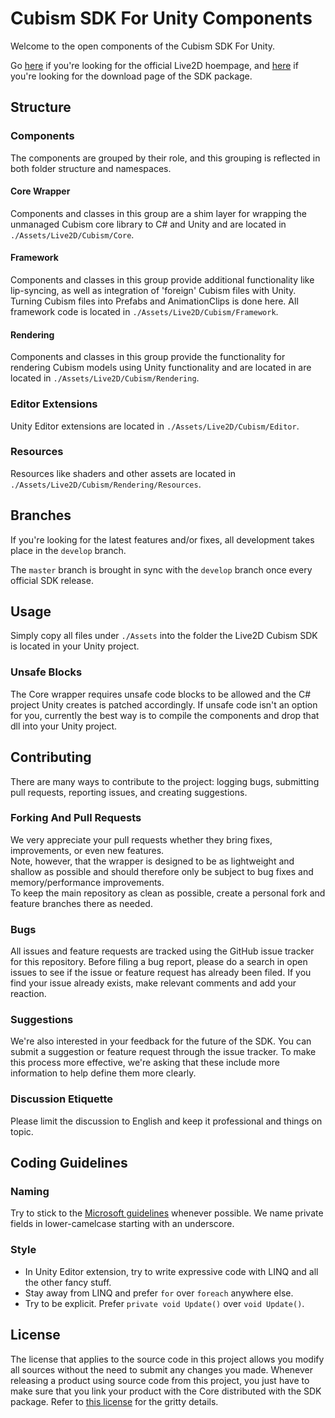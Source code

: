 # Cubism SDK For Unity Components

Welcome to the open components of the Cubism SDK For Unity.

Go [here](http://www.live2d.com/products/cubism3) if you're looking for the official Live2D hoempage,
and [here](https://live2d.github.io) if you're looking for the download page of the SDK package.

## Structure

### Components

The components are grouped by their role,
and this grouping is reflected in both folder structure and namespaces.

#### Core Wrapper

Components and classes in this group are a shim layer for wrapping the unmanaged Cubism core library to C# and Unity and
are located in ``./Assets/Live2D/Cubism/Core``.

#### Framework

Components and classes in this group provide additional functionality like lip-syncing,
as well as integration of 'foreign' Cubism files with Unity.
Turning Cubism files into Prefabs and AnimationClips is done here.
All framework code is located in ``./Assets/Live2D/Cubism/Framework``.

#### Rendering

Components and classes in this group provide the functionality for rendering Cubism models using Unity functionality and
are located in are located in ``./Assets/Live2D/Cubism/Rendering``.

### Editor Extensions

Unity Editor extensions are located in ``./Assets/Live2D/Cubism/Editor``.

### Resources

Resources like shaders and other assets are located in ``./Assets/Live2D/Cubism/Rendering/Resources``.

## Branches

If you're looking for the latest features and/or fixes, all development takes place in the ``develop`` branch.

The ``master`` branch is brought in sync with the ``develop`` branch once every official SDK release.

## Usage

Simply copy all files under ``./Assets`` into the folder the Live2D Cubism SDK is located in your Unity project.

### Unsafe Blocks

The Core wrapper requires unsafe code blocks to be allowed and the C# project Unity creates is patched accordingly.
If unsafe code isn't an option for you, currently the best way is to compile the components and drop that dll into your Unity project.

## Contributing

There are many ways to contribute to the project:
logging bugs, submitting pull requests, reporting issues, and creating suggestions.

### Forking And Pull Requests

We very appreciate your pull requests whether they bring fixes, improvements, or even new features.  
Note, however, that the wrapper is designed to be as lightweight and shallow as possible and
should therefore only be subject to bug fixes and memory/performance improvements.  
To keep the main repository as clean as possible, create a personal fork and feature branches there as needed.

### Bugs

All issues and feature requests are tracked using the GitHub issue tracker for this repository.
Before filing a bug report, please do a search in open issues to see if the issue or feature request has already been filed.
If you find your issue already exists, make relevant comments and add your reaction.

### Suggestions

We're also interested in your feedback for the future of the SDK.
You can submit a suggestion or feature request through the issue tracker.
To make this process more effective, we're asking that these include more information
to help define them more clearly.

### Discussion Etiquette

Please limit the discussion to English and keep it professional and things on topic.

## Coding Guidelines

### Naming

Try to stick to the [Microsoft guidelines](https://msdn.microsoft.com/en-us/library/ms229002(v=vs.110).aspx) whenever possible.
We name private fields in lower-camelcase starting with an underscore.

### Style

- In Unity Editor extension, try to write expressive code with LINQ and all the other fancy stuff.
- Stay away from LINQ and prefer ``for`` over ``foreach`` anywhere else.
- Try to be explicit. Prefer ``private void Update()`` over ``void Update()``.

## License

The license that applies to the source code in this project allows you modify all sources
without the need to submit any changes you made.
Whenever releasing a product using source code from this project,
you just have to make sure that you link your product with the Core distributed with the SDK package.
Refer to [this license](http://live2d.com/eula/live2d-open-software-license-agreement_en.html) for the gritty details.
